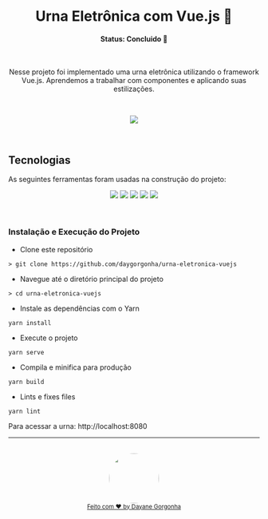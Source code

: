  <h1 align="center">Urna Eletrônica com Vue.js 🚀 </h1>

<h4 align="center"> 
	  Status: Concluido 🚀 
</h4>

<br />

<p align="center">Nesse projeto foi implementado uma urna eletrônica utilizando  o framework Vue.js. Aprendemos a trabalhar com componentes e aplicando suas estilizações.</p>

<br />
<p align="center"> <img src="./assets/urna.gif"> </p>
<br />

##  Tecnologias

As seguintes ferramentas foram usadas na construção do projeto:

<p align="center">
   <img  src="https://img.shields.io/badge/node.js-6DA55F?style=for-the-badge&logo=node.js&logoColor=white">
  <img  src="https://img.shields.io/badge/javascript-%23323330.svg?style=for-the-badge&logo=javascript&logoColor=%23F7DF1E"/>
  <img  src="https://img.shields.io/badge/vuejs-%2335495e.svg?style=for-the-badge&logo=vuedotjs&logoColor=%234FC08D"/>
  <img  src="https://img.shields.io/badge/html5-%23E34F26.svg?style=for-the-badge&logo=html5&logoColor=white"/>
  <img  src="https://img.shields.io/badge/css3-%231572B6.svg?style=for-the-badge&logo=css3&logoColor=white"/>
</p>

<br />

### Instalação e Execução do Projeto

- Clone este repositório

```
> git clone https://github.com/daygorgonha/urna-eletronica-vuejs
```

- Navegue até o diretório principal do projeto

```
> cd urna-eletronica-vuejs
```

- Instale as dependências com o Yarn

```
yarn install
```

- Execute o projeto

```
yarn serve
```

- Compila e minifica para produção

```
yarn build
```

- Lints e fixes files

```
yarn lint
```

Para acessar a urna: http://localhost:8080
<br/>

---

<div align="center">
  <br />
  <a href="https://github.com/daygorgonha">
    <img style="border-radius: 50%;" src="https://avatars.githubusercontent.com/u/97552170?v=4" width="100px;" alt=""/>
    <br />
    <small>Feito com ❤️ by <a href="https://www.linkedin.com/in/dayanegorgonha/">Dayane Gorgonha</a></small>
  </a>
